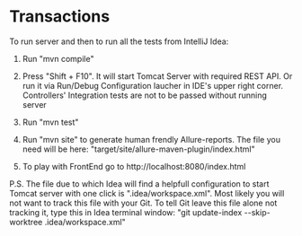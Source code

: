 # Transactions

To run server and then to run all the tests from IntelliJ Idea:

1. Run "mvn compile"

2. Press "Shift + F10". It will start Tomcat Server with required REST API. Or run it via Run/Debug Configuration laucher in IDE's upper right corner. Controllers' Integration tests are not to be passed without running server

3. Run "mvn test"

4. Run "mvn site" to generate human frendly Allure-reports. The file you need will be here: 
"target/site/allure-maven-plugin/index.html"

5. To play with FrontEnd go to http://localhost:8080/index.html



P.S. The file due to which Idea will find a helpfull configuration to start Tomcat server with one click is ".idea/workspace.xml". Most likely you will not want to track this file with your Git. To tell Git leave this file alone not tracking it, type this in Idea terminal window:
"git update-index --skip-worktree .idea/workspace.xml"
